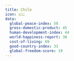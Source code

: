 ```yaml
---
title: Chile
icon: 🇨🇱
data:
  global-peace-index: 58
  gross-domestic-product: 45
  human-development-index: 44
  world-happiness-report: 38
  cost-of-living: 69
  good-country-index: 33
  global-freedom-score: 19
---
```

